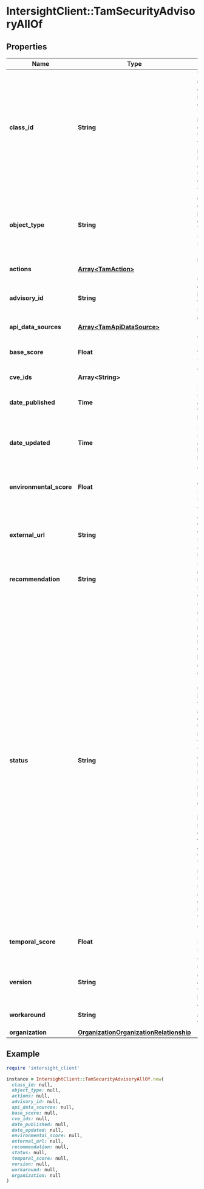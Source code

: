 # IntersightClient::TamSecurityAdvisoryAllOf

## Properties

| Name | Type | Description | Notes |
| ---- | ---- | ----------- | ----- |
| **class_id** | **String** | The fully-qualified name of the instantiated, concrete type. This property is used as a discriminator to identify the type of the payload when marshaling and unmarshaling data. | [default to &#39;tam.SecurityAdvisory&#39;] |
| **object_type** | **String** | The fully-qualified name of the instantiated, concrete type. The value should be the same as the &#39;ClassId&#39; property. | [default to &#39;tam.SecurityAdvisory&#39;] |
| **actions** | [**Array&lt;TamAction&gt;**](TamAction.md) |  | [optional] |
| **advisory_id** | **String** | Cisco generated identifier for the published security advisory. | [optional] |
| **api_data_sources** | [**Array&lt;TamApiDataSource&gt;**](TamApiDataSource.md) |  | [optional] |
| **base_score** | **Float** | CVSS version 3 base score for the security Advisory. | [optional] |
| **cve_ids** | **Array&lt;String&gt;** |  | [optional] |
| **date_published** | **Time** | Date when the security advisory was first published by Cisco. | [optional] |
| **date_updated** | **Time** | Date when the security advisory was last updated by Cisco. | [optional] |
| **environmental_score** | **Float** | CVSS version 3 environmental score for the security Advisory. | [optional] |
| **external_url** | **String** | A link to an external URL describing security Advisory in more details. | [optional] |
| **recommendation** | **String** | Recommended action to resolve the security advisory. | [optional] |
| **status** | **String** | Cisco assigned status of the published advisory based on whether the investigation is complete or on-going. * &#x60;interim&#x60; - The Cisco investigation for the advisory is ongoing. Cisco will issue revisions to the advisory when additional information, including fixed software release data, becomes available. * &#x60;final&#x60; - Cisco has completed its evaluation of the vulnerability described in the advisory. There will be no further updates unless there is a material change in the nature of the vulnerability. | [optional][default to &#39;interim&#39;] |
| **temporal_score** | **Float** | CVSS version 3 temporal score for the security Advisory. | [optional] |
| **version** | **String** | Cisco assigned advisory version after latest revision. | [optional] |
| **workaround** | **String** | Workarounds available for the advisory. | [optional] |
| **organization** | [**OrganizationOrganizationRelationship**](OrganizationOrganizationRelationship.md) |  | [optional] |

## Example

```ruby
require 'intersight_client'

instance = IntersightClient::TamSecurityAdvisoryAllOf.new(
  class_id: null,
  object_type: null,
  actions: null,
  advisory_id: null,
  api_data_sources: null,
  base_score: null,
  cve_ids: null,
  date_published: null,
  date_updated: null,
  environmental_score: null,
  external_url: null,
  recommendation: null,
  status: null,
  temporal_score: null,
  version: null,
  workaround: null,
  organization: null
)
```

